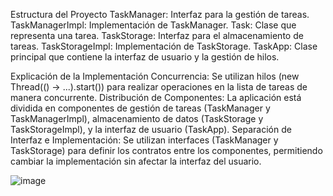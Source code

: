Estructura del Proyecto
TaskManager: Interfaz para la gestión de tareas.
TaskManagerImpl: Implementación de TaskManager.
Task: Clase que representa una tarea.
TaskStorage: Interfaz para el almacenamiento de tareas.
TaskStorageImpl: Implementación de TaskStorage.
TaskApp: Clase principal que contiene la interfaz de usuario y la gestión de hilos.

Explicación de la Implementación
Concurrencia: Se utilizan hilos (new Thread(() -> ...).start()) para realizar operaciones en la lista de tareas de manera concurrente.
Distribución de Componentes: La aplicación está dividida en componentes de gestión de tareas (TaskManager y TaskManagerImpl), almacenamiento de datos (TaskStorage y TaskStorageImpl), y la interfaz de usuario (TaskApp).
Separación de Interfaz e Implementación: Se utilizan interfaces (TaskManager y TaskStorage) para definir los contratos entre los componentes, permitiendo cambiar la implementación sin afectar la interfaz del usuario.

![image](https://github.com/user-attachments/assets/ccffee82-d6fb-46bf-a34e-b79dbf3201f9)

